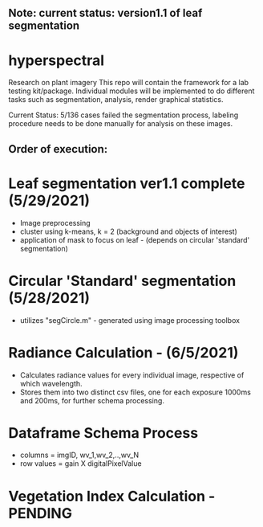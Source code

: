 ## Note: current status: version1.1 of leaf segmentation
# hyperspectral
Research on plant imagery
This repo will contain the framework for a lab testing kit/package.
Individual modules will be implemented to do different tasks such as segmentation, analysis, render graphical statistics.

Current Status:
5/136 cases failed the segmentation process, labeling procedure needs to be done manually for analysis on these images.

## Order of execution:

# Leaf segmentation ver1.1 complete (5/29/2021) 
* Image preprocessing
* cluster using k-means, k = 2 (background and objects of interest)
* application of mask to focus on leaf - (depends on circular 'standard' segmentation)

# Circular 'Standard' segmentation (5/28/2021)
* utilizes "segCircle.m" - generated using image processing toolbox

# Radiance Calculation - (6/5/2021)
* Calculates radiance values for every individual image, respective of which wavelength.
* Stores them into two distinct csv files, one for each exposure 1000ms and 200ms, for further schema processing. 
# Dataframe Schema Process
* columns = imgID, wv_1,wv_2,..,wv_N
* row values = gain X digitalPixelValue
 
# Vegetation Index Calculation - PENDING 
